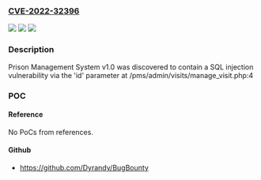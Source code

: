 ### [CVE-2022-32396](https://cve.mitre.org/cgi-bin/cvename.cgi?name=CVE-2022-32396)
![](https://img.shields.io/static/v1?label=Product&message=n%2Fa&color=blue)
![](https://img.shields.io/static/v1?label=Version&message=n%2Fa&color=blue)
![](https://img.shields.io/static/v1?label=Vulnerability&message=n%2Fa&color=brighgreen)

### Description

Prison Management System v1.0 was discovered to contain a SQL injection vulnerability via the 'id' parameter at /pms/admin/visits/manage_visit.php:4

### POC

#### Reference
No PoCs from references.

#### Github
- https://github.com/Dyrandy/BugBounty

